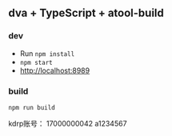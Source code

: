 
## dva + TypeScript + atool-build

### dev
- Run `npm install`
- `npm start`
- [http://localhost:8989](http://localhost:8989)

### build

    npm run build

kdrp账号：
17000000042
a1234567
